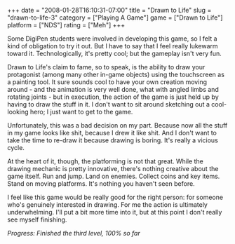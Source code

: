 +++
date = "2008-01-28T16:10:31-07:00"
title = "Drawn to Life"
slug = "drawn-to-life-3"
category = ["Playing A Game"]
game = ["Drawn to Life"]
platform = ["NDS"]
rating = ["Meh"]
+++

Some DigiPen students were involved in developing this game, so I felt a kind of obligation to try it out.  But I have to say that I feel really lukewarm toward it.  Technologically, it's pretty cool; but the gameplay isn't very fun.

Drawn to Life's claim to fame, so to speak, is the ability to draw your protagonist (among many other in-game objects) using the touchscreen as a painting tool.  It sure sounds cool to have your own creation moving around - and the animation is very well done, what with angled limbs and rotating joints - but in execution, the action of the game is just held up by having to draw the stuff in it.  I don't want to sit around sketching out a cool-looking hero; I just want to get to the game.

Unfortunately, this was a bad decision on my part.  Because now all the stuff in my game looks like shit, because I drew it like shit.  And I don't want to take the time to re-draw it because drawing is boring.  It's really a vicious cycle.

At the heart of it, though, the platforming is not that great.  While the drawing mechanic is pretty innovative, there's nothing creative about the game itself.  Run and jump.  Land on enemies.  Collect coins and key items.  Stand on moving platforms.  It's nothing you haven't seen before.

I feel like this game would be really good for the right person: for someone who's genuinely interested in drawing.  For me the action is ultimately underwhelming.  I'll put a bit more time into it, but at this point I don't really see myself finishing.

<i>Progress: Finished the third level, 100\% so far</i>